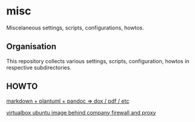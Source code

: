 # misc
Miscelaneous settings, scripts, configurations, howtos.

## Organisation

This repository collects various settings, scripts, configuration, howtos in respective subdirectories.

## HOWTO
[markdown + plantuml + pandoc => dox / pdf / etc](howto/pandoc.md)

[virtualbox ubuntu image behind company firewall and proxy](howto/virtualbox_ubuntu.md)
